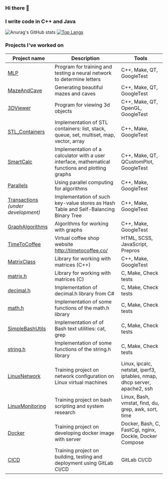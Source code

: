 ### Hi there 👋
### I write code in C++ and Java
![Anurag's GitHub stats](https://github-readme-stats.vercel.app/api?username=abceff&show_icons=true)
[![Top Langs](https://github-readme-stats.vercel.app/api/top-langs/?username=abceff&langs_count=10)](https://github.com/anuraghazra/github-readme-stats)

### Projects I've worked on
| Project name    | Description                                                                                      | Tools                                                                     |
|-----------------|--------------------------------------------------------------------------------------------------|---------------------------------------------------------------------------|
| [MLP](https://github.com/abceff/MLP)             | Program for training and testing a neural network to determine letters                           | C++, Make, QT, GoogleTest                                                 |
| [MazeAndCave](https://github.com/abceff/MazeAndCave)     | Generating beautiful mazes and caves                                                             | C++, Make, QT, GoogleTest                                                 |
| [3DViewer](https://github.com/abceff/3DViewer)        | Program for viewing 3d objects                                                                   | C++, Make, QT, OpenGL, GoogleTest                                         |
| [STL_Containers](https://github.com/abceff/STL_Containers)  | Implementation of STL containers: list, stack, queue, set, multiset, map, vector, array          | C++, Make, GoogleTest                                                     |
| [SmartCalc](https://github.com/abceff/SmartCalc)       | Implementation of a calculator with a user interface, mathematical functions and plotting graphs | C++, Make, QT, QCustomPlot, GoogleTest                                    |
| [Parallels](https://github.com/abceff/Parallels)     | Using parallel computing for algorithms | C++, Make, GoogleTest                                    |
| [Transactions](https://github.com/abceff/Transactions) *(under development)*      | Implementation of such key-value stores as Hash Table and Self-Balancing Binary Tree | C++, Make, GoogleTest                                    |
| [GraphAlgorithms](https://github.com/abceff/GraphAlgorithms)       | Algorithms for working with graphs | C++, Make, GoogleTest                                    |
| [TimeToCoffee](https://github.com/abceff/TimeToCoffee)    | Virtual coffee shop website http://timetocoffee.co/                                              | HTML, SCSS, JavaScript, Prepros                                           |
| [MatrixClass](https://github.com/abceff/MatrixClass)     | Library for working with matrices (C++)                                                          | C++, Make, GoogleTest                                                     |
| [matrix.h](https://github.com/abceff/matrix.h)        | Library for working with matrices (C)                                                            | C, Make, Check tests                                                      |
| [decimal.h](https://github.com/abceff/decimal.h)       | Implementation of decimal.h library from C#                                                      | C, Make, Check tests                                                      |
| [math.h](https://github.com/abceff/math.h)          | Implementation of some functions of the math.h library                                           | C, Make, Check tests                                                      |
| [SimpleBashUtils](https://github.com/abceff/SimpleBashUtils) | Implementation of of Bash text utilities: cat, grep                                              | C, Make, Check tests                                                      |
| [string.h](https://github.com/abceff/string.h)        | Implementation of some functions of the string.h library                                         | C, Make, Check tests                                                      |
| [LinuxNetwork](https://github.com/abceff/LinuxNetwork)    | Training project on network configuration on Linux virtual machines                              | Linux, ipcalc, netstat, iperf3, iptables, nmap, dhcp server, apache2, ssh |
| [LinuxMonitoring](https://github.com/abceff/LinuxMonitoring) | Training project on bash scripting and system research                                           | Linux, Bash, vmstat, find, du, grep, awk, sort, time                      |
| [Docker](https://github.com/abceff/Docker)          | Training project on developing docker image with server                                          | Docker, Bash, C, FastCgi, nginx, Dockle, Docker Compose                   |
| [CICD](https://github.com/abceff/CICD)            | Training project on building, testing and deployment using GitLab CI/CD                          | GitLab CI/CD                                                              |
